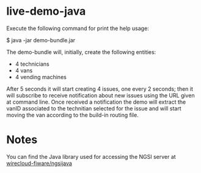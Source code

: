 live-demo-java
==============

Execute the following command for print the help usage:

  $ java -jar demo-bundle.jar

The demo-bundle will, initially, create the following entities:
* 4 technicians
* 4 vans
* 4 vending machines

After 5 seconds it will start creating 4 issues, one every 2 seconds;
then it will subscribe to receive notification about new issues using the URL given at command line.
Once received a notification the demo will extract the vanID associated to the technitian selected for the issue
and will start moving the van according to the build-in routing file.

Notes
=====

You can find the Java library used for accessing the NGSI server at [wirecloud-fiware/ngsijava](https://github.com/wirecloud-fiware/ngsijava)
